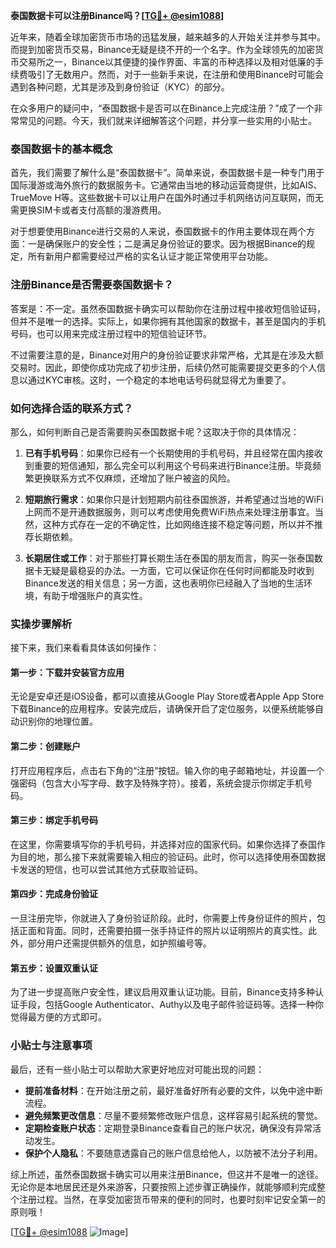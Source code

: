 **泰国数据卡可以注册Binance吗？[[TG💪+ @esim1088](https://t.me/s/esim1088)]**

近年来，随着全球加密货币市场的迅猛发展，越来越多的人开始关注并参与其中。而提到加密货币交易，Binance无疑是绕不开的一个名字。作为全球领先的加密货币交易所之一，Binance以其便捷的操作界面、丰富的币种选择以及相对低廉的手续费吸引了无数用户。然而，对于一些新手来说，在注册和使用Binance时可能会遇到各种问题，尤其是涉及到身份验证（KYC）的部分。

在众多用户的疑问中，“泰国数据卡是否可以在Binance上完成注册？”成了一个非常常见的问题。今天，我们就来详细解答这个问题，并分享一些实用的小贴士。

### 泰国数据卡的基本概念

首先，我们需要了解什么是“泰国数据卡”。简单来说，泰国数据卡是一种专门用于国际漫游或海外旅行的数据服务卡。它通常由当地的移动运营商提供，比如AIS、TrueMove H等。这些数据卡可以让用户在国外时通过手机网络访问互联网，而无需更换SIM卡或者支付高额的漫游费用。

对于想要使用Binance进行交易的人来说，泰国数据卡的作用主要体现在两个方面：一是确保账户的安全性；二是满足身份验证的要求。因为根据Binance的规定，所有新用户都需要经过严格的实名认证才能正常使用平台功能。

### 注册Binance是否需要泰国数据卡？

答案是：不一定。虽然泰国数据卡确实可以帮助你在注册过程中接收短信验证码，但并不是唯一的选择。实际上，如果你拥有其他国家的数据卡，甚至是国内的手机号码，也可以用来完成注册过程中的短信验证环节。

不过需要注意的是，Binance对用户的身份验证要求非常严格，尤其是在涉及大额交易时。因此，即使你成功完成了初步注册，后续仍然可能需要提交更多的个人信息以通过KYC审核。这时，一个稳定的本地电话号码就显得尤为重要了。

### 如何选择合适的联系方式？

那么，如何判断自己是否需要购买泰国数据卡呢？这取决于你的具体情况：

1. **已有手机号码**：如果你已经有一个长期使用的手机号码，并且经常在国内接收到重要的短信通知，那么完全可以利用这个号码来进行Binance注册。毕竟频繁更换联系方式不仅麻烦，还增加了账户被盗的风险。
   
2. **短期旅行需求**：如果你只是计划短期内前往泰国旅游，并希望通过当地的WiFi上网而不是开通数据服务，则可以考虑使用免费WiFi热点来处理注册事宜。当然，这种方式存在一定的不确定性，比如网络连接不稳定等问题，所以并不推荐长期依赖。

3. **长期居住或工作**：对于那些打算长期生活在泰国的朋友而言，购买一张泰国数据卡无疑是最稳妥的办法。一方面，它可以保证你在任何时间都能及时收到Binance发送的相关信息；另一方面，这也表明你已经融入了当地的生活环境，有助于增强账户的真实性。

### 实操步骤解析

接下来，我们来看看具体该如何操作：

#### 第一步：下载并安装官方应用
无论是安卓还是iOS设备，都可以直接从Google Play Store或者Apple App Store下载Binance的应用程序。安装完成后，请确保开启了定位服务，以便系统能够自动识别你的地理位置。

#### 第二步：创建账户
打开应用程序后，点击右下角的“注册”按钮。输入你的电子邮箱地址，并设置一个强密码（包含大小写字母、数字及特殊字符）。接着，系统会提示你绑定手机号码。

#### 第三步：绑定手机号码
在这里，你需要填写你的手机号码，并选择对应的国家代码。如果你选择了泰国作为目的地，那么接下来就需要输入相应的验证码。此时，你可以选择使用泰国数据卡发送的短信，也可以尝试其他方式获取验证码。

#### 第四步：完成身份验证
一旦注册完毕，你就进入了身份验证阶段。此时，你需要上传身份证件的照片，包括正面和背面。同时，还需要拍摄一张手持证件的照片以证明照片的真实性。此外，部分用户还需提供额外的信息，如护照编号等。

#### 第五步：设置双重认证
为了进一步提高账户安全性，建议启用双重认证功能。目前，Binance支持多种认证手段，包括Google Authenticator、Authy以及电子邮件验证码等。选择一种你觉得最方便的方式即可。

### 小贴士与注意事项

最后，还有一些小贴士可以帮助大家更好地应对可能出现的问题：

- **提前准备材料**：在开始注册之前，最好准备好所有必要的文件，以免中途中断流程。
- **避免频繁更改信息**：尽量不要频繁修改账户信息，这样容易引起系统的警觉。
- **定期检查账户状态**：定期登录Binance查看自己的账户状况，确保没有异常活动发生。
- **保护个人隐私**：不要随意透露自己的账户信息给他人，以防被不法分子利用。

综上所述，虽然泰国数据卡确实可以用来注册Binance，但这并不是唯一的途径。无论你是本地居民还是外来游客，只要按照上述步骤正确操作，就能够顺利完成整个注册过程。当然，在享受加密货币带来的便利的同时，也要时刻牢记安全第一的原则哦！

[[TG💪+ @esim1088](https://t.me/s/esim1088) ![Image](https://i.postimg.cc/4NQfJmqS/Snipaste-2025-05-13-00-14-12.png)]